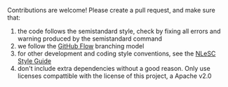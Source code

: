Contributions are welcome!
Please create a pull request, and make sure that:

1. the code follows the semistandard style, check by fixing all errors and warning produced by the semistandard command
2. we follow the [GitHub Flow](https://guides.github.com/introduction/flow/) branching model
3. for other development and coding style conventions, see the [NLeSC Style Guide](https://nlesc.gitbooks.io/guide/content/)
4. don't include extra dependencies without a good reason. Only use licenses compattible with the license of this project, a Apache v2.0
